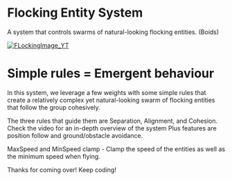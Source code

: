 # Flocking Entity System
 A system that controls swarms of natural-looking flocking entities. (Boids)

[![FLockingImage_YT](https://github.com/user-attachments/assets/7fe4edc6-9229-4a8a-a17f-89f28d096a9e)](https://youtu.be/35U3TbQ83_s?si=3v4qOoXNuJDdNo0F)

# Simple rules = Emergent behaviour
In this system, we leverage a few weights with some simple rules that create a relatively complex yet natural-looking swarm of flocking entities that follow the group cohesively.

The three rules that guide them are Separation, Alignment, and Cohesion. Check the video for an in-depth overview of the system
Plus features are position follow and ground/obstacle avoidance.

MaxSpeed and MinSpeed clamp - Clamp the speed of the entities as well as the minimum speed when flying.

Thanks for coming over! Keep coding!
